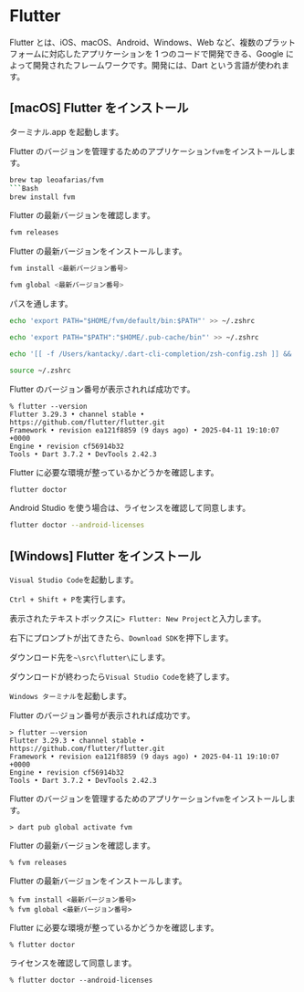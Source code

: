 # Flutter

Flutter とは、iOS、macOS、Android、Windows、Web など、複数のプラットフォームに対応したアプリケーションを 1 つのコードで開発できる、Google によって開発されたフレームワークです。開発には、Dart という言語が使われます。

## [macOS] Flutter をインストール

ターミナル.app を起動します。

Flutter のバージョンを管理するためのアプリケーション`fvm`をインストールします。

```Bash
brew tap leoafarias/fvm
```Bash
brew install fvm
```

Flutter の最新バージョンを確認します。

```Bash
fvm releases
```

Flutter の最新バージョンをインストールします。

```Bash
fvm install <最新バージョン番号>
```
```Bash
fvm global <最新バージョン番号>
```

パスを通します。

```Bash
echo 'export PATH="$HOME/fvm/default/bin:$PATH"' >> ~/.zshrc
```
```Bash
echo 'export PATH="$PATH":"$HOME/.pub-cache/bin"' >> ~/.zshrc
```
```Bash
echo '[[ -f /Users/kantacky/.dart-cli-completion/zsh-config.zsh ]] && . /Users/kantacky/.dart-cli-completion/zsh-config.zsh || true' >> ~/.zshrc
```
```Bash
source ~/.zshrc
```

Flutter のバージョン番号が表示されれば成功です。

```
% flutter --version
Flutter 3.29.3 • channel stable • https://github.com/flutter/flutter.git
Framework • revision ea121f8859 (9 days ago) • 2025-04-11 19:10:07 +0000
Engine • revision cf56914b32
Tools • Dart 3.7.2 • DevTools 2.42.3
```

Flutter に必要な環境が整っているかどうかを確認します。

```Bash
flutter doctor
```

Android Studio を使う場合は、ライセンスを確認して同意します。

```Bash
flutter doctor --android-licenses
```

## [Windows] Flutter をインストール

`Visual Studio Code`を起動します。

`Ctrl + Shift + P`を実行します。

表示されたテキストボックスに`> Flutter: New Project`と入力します。

右下にプロンプトが出てきたら、`Download SDK`を押下します。

ダウンロード先を`~\src\flutter\`にします。

ダウンロードが終わったら`Visual Studio Code`を終了します。

`Windows ターミナル`を起動します。

Flutter のバージョン番号が表示されれば成功です。

```
> flutter –-version
Flutter 3.29.3 • channel stable • https://github.com/flutter/flutter.git
Framework • revision ea121f8859 (9 days ago) • 2025-04-11 19:10:07 +0000
Engine • revision cf56914b32
Tools • Dart 3.7.2 • DevTools 2.42.3
```

Flutter のバージョンを管理するためのアプリケーション`fvm`をインストールします。

```
> dart pub global activate fvm
```

Flutter の最新バージョンを確認します。

```
% fvm releases
```

Flutter の最新バージョンをインストールします。

```
% fvm install <最新バージョン番号>
% fvm global <最新バージョン番号>
```

Flutter に必要な環境が整っているかどうかを確認します。

```
% flutter doctor
```

ライセンスを確認して同意します。

```
% flutter doctor --android-licenses
```
